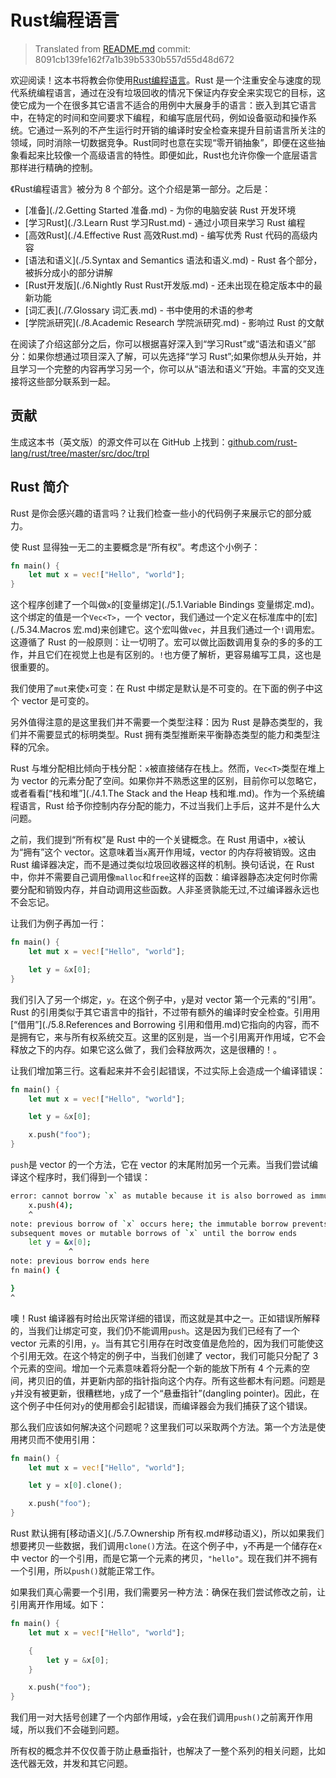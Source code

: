 # Rust编程语言

> Translated from [README.md](https://github.com/rust-lang/rust/blob/8091cb139fe162f7a1b39b5330b557d55d48d672/src/doc/trpl/README.md)
> commit: 8091cb139fe162f7a1b39b5330b557d55d48d672

欢迎阅读！这本书将教会你使用[Rust编程语言](http://www.rust-lang.org/)。Rust 是一个注重安全与速度的现代系统编程语言，通过在没有垃圾回收的情况下保证内存安全来实现它的目标，这使它成为一个在很多其它语言不适合的用例中大展身手的语言：嵌入到其它语言中，在特定的时间和空间要求下编程，和编写底层代码，例如设备驱动和操作系统。它通过一系列的不产生运行时开销的编译时安全检查来提升目前语言所关注的领域，同时消除一切数据竞争。Rust同时也意在实现“零开销抽象”，即便在这些抽象看起来比较像一个高级语言的特性。即便如此，Rust也允许你像一个底层语言那样进行精确的控制。

《Rust编程语言》被分为 8 个部分。这个介绍是第一部分。之后是：

* [准备](./2.Getting Started 准备.md) - 为你的电脑安装 Rust 开发环境
* [学习Rust](./3.Learn Rust 学习Rust.md) - 通过小项目来学习 Rust 编程
* [高效Rust](./4.Effective Rust 高效Rust.md) - 编写优秀 Rust 代码的高级内容
* [语法和语义](./5.Syntax and Semantics 语法和语义.md) - Rust 各个部分，被拆分成小的部分讲解
* [Rust开发版](./6.Nightly Rust Rust开发版.md) - 还未出现在稳定版本中的最新功能
* [词汇表](./7.Glossary 词汇表.md) - 书中使用的术语的参考
* [学院派研究](./8.Academic Research 学院派研究.md) - 影响过 Rust 的文献

在阅读了介绍这部分之后，你可以根据喜好深入到“学习Rust”或“语法和语义”部分：如果你想通过项目深入了解，可以先选择“学习 Rust”;如果你想从头开始，并且学习一个完整的内容再学习另一个，你可以从“语法和语义”开始。丰富的交叉连接将这些部分联系到一起。

## 贡献
生成这本书（英文版）的源文件可以在 GitHub 上找到：[github.com/rust-lang/rust/tree/master/src/doc/trpl](https://github.com/rust-lang/rust/tree/master/src/doc/trpl)

## Rust 简介
Rust 是你会感兴趣的语言吗？让我们检查一些小的代码例子来展示它的部分威力。

使 Rust 显得独一无二的主要概念是“所有权”。考虑这个小例子：

```rust
fn main() {
    let mut x = vec!["Hello", "world"];
}
```

这个程序创建了一个叫做`x`的[变量绑定](./5.1.Variable Bindings 变量绑定.md)。这个绑定的值是一个`Vec<T>`，一个 vector，我们通过一个定义在标准库中的[宏](./5.34.Macros 宏.md)来创建它。这个宏叫做`vec`，并且我们通过一个`!`调用宏。这遵循了 Rust 的一般原则：让一切明了。宏可以做比函数调用复杂的多的多的工作，并且它们在视觉上也是有区别的。`!`也方便了解析，更容易编写工具，这也是很重要的。

我们使用了`mut`来使`x`可变：在 Rust 中绑定是默认是不可变的。在下面的例子中这个 vector 是可变的。

另外值得注意的是这里我们并不需要一个类型注释：因为 Rust 是静态类型的，我们并不需要显式的标明类型。Rust 拥有类型推断来平衡静态类型的能力和类型注释的冗余。

Rust 与堆分配相比倾向于栈分配：`x`被直接储存在栈上。然而，`Vec<T>`类型在堆上为 vector 的元素分配了空间。如果你并不熟悉这里的区别，目前你可以忽略它，或者看看[“栈和堆”](./4.1.The Stack and the Heap 栈和堆.md)。作为一个系统编程语言，Rust 给予你控制内存分配的能力，不过当我们上手后，这并不是什么大问题。

之前，我们提到“所有权”是 Rust 中的一个关键概念。在 Rust 用语中，`x`被认为“拥有”这个 vector。这意味着当`x`离开作用域，vector 的内存将被销毁。这由 Rust 编译器决定，而不是通过类似垃圾回收器这样的机制。换句话说，在 Rust 中，你并不需要自己调用像`malloc`和`free`这样的函数：编译器静态决定何时你需要分配和销毁内存，并自动调用这些函数。人非圣贤孰能无过,不过编译器永远也不会忘记。

让我们为例子再加一行：

```rust
fn main() {
    let mut x = vec!["Hello", "world"];

    let y = &x[0];
}
```

我们引入了另一个绑定，`y`。在这个例子中，`y`是对 vector 第一个元素的“引用”。Rust 的引用类似于其它语言中的指针，不过带有额外的编译时安全检查。引用用[“借用”](./5.8.References and Borrowing 引用和借用.md)它指向的内容，而不是拥有它，来与所有权系统交互。这里的区别是，当一个引用离开作用域，它不会释放之下的内存。如果它这么做了，我们会释放两次，这是很糟的！。

让我们增加第三行。这看起来并不会引起错误，不过实际上会造成一个编译错误：

```rust
fn main() {
    let mut x = vec!["Hello", "world"];

    let y = &x[0];

    x.push("foo");
}
```

`push`是 vector 的一个方法，它在 vector 的末尾附加另一个元素。当我们尝试编译这个程序时，我们得到一个错误：

```bash
error: cannot borrow `x` as mutable because it is also borrowed as immutable
    x.push(4);
    ^
note: previous borrow of `x` occurs here; the immutable borrow prevents
subsequent moves or mutable borrows of `x` until the borrow ends
    let y = &x[0];
             ^
note: previous borrow ends here
fn main() {

}
^
```

噢！Rust 编译器有时给出灰常详细的错误，而这就是其中之一。正如错误所解释的，当我们让绑定可变，我们仍不能调用`push`。这是因为我们已经有了一个 vector 元素的引用，`y`。当有其它引用存在时改变值是危险的，因为我们可能使这个引用无效。在这个特定的例子中，当我们创建了 vector，我们可能只分配了 3 个元素的空间。增加一个元素意味着将分配一个新的能放下所有 4 个元素的空间，拷贝旧的值，并更新内部的指针指向这个内存。所有这些都木有问题。问题是`y`并没有被更新，很糟糕地，`y`成了一个“悬垂指针”(dangling pointer)。因此，在这个例子中任何对`y`的使用都会引起错误，而编译器会为我们捕获了这个错误。

那么我们应该如何解决这个问题呢？这里我们可以采取两个方法。第一个方法是使用拷贝而不使用引用：

```rust
fn main() {
    let mut x = vec!["Hello", "world"];

    let y = x[0].clone();

    x.push("foo");
}
```

Rust 默认拥有[移动语义](./5.7.Ownership 所有权.md#移动语义)，所以如果我们想要拷贝一些数据，我们调用`clone()`方法。在这个例子中，`y`不再是一个储存在`x`中 vector 的一个引用，而是它第一个元素的拷贝，`"hello"`。现在我们并不拥有一个引用，所以`push()`就能正常工作。

如果我们真心需要一个引用，我们需要另一种方法：确保在我们尝试修改之前，让引用离开作用域。如下：

```rust
fn main() {
    let mut x = vec!["Hello", "world"];

    {
        let y = &x[0];
    }

    x.push("foo");
}
```

我们用一对大括号创建了一个内部作用域，`y`会在我们调用`push()`之前离开作用域，所以我们不会碰到问题。

所有权的概念并不仅仅善于防止悬垂指针，也解决了一整个系列的相关问题，比如迭代器无效，并发和其它问题。
